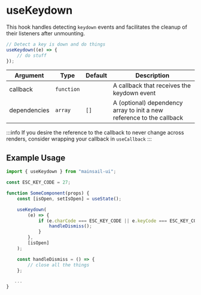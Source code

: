 # useKeydown

This hook handles detecting `keydown` events and facilitates the cleanup of their listeners after unmounting.

```jsx
// Detect a key is down and do things
useKeydown((e) => {
    // do stuff
});
```

| Argument     | Type       | Default | Description                                                           |
| ------------ | ---------- | ------- | --------------------------------------------------------------------- |
| callback     | `function` |         | A callback that receives the keydown event                            |
| dependencies | `array`    | `[]`    | A (optional) dependency array to init a new reference to the callback |

:::info
If you desire the reference to the callback to never change across renders, consider wrapping your callback in `useCallback`
:::

## Example Usage

```jsx
import { useKeydown } from "mainsail-ui";

const ESC_KEY_CODE = 27;

function SomeComponent(props) {
    const [isOpen, setIsOpen] = useState();

    useKeydown(
        (e) => {
            if (e.charCode === ESC_KEY_CODE || e.keyCode === ESC_KEY_CODE) {
                handleDismiss();
            }
        },
        [isOpen]
    );

    const handleDismiss = () => {
        // close all the things
    };

   ...
}
```
